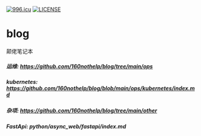 [![996.icu](https://img.shields.io/badge/link-996.icu-red.svg)](https://996.icu)
[![LICENSE](https://img.shields.io/badge/license-Anti%20996-blue.svg)](https://github.com/996icu/996.ICU/blob/master/LICENSE)
# blog  
颠佬笔记本

##### 运维: https://github.com/160nothelp/blog/tree/main/ops
##### kubernetes: https://github.com/160nothelp/blog/blob/main/ops/kubernetes/index.md
##### 杂项: https://github.com/160nothelp/blog/tree/main/other
##### FastApi: python/async_web/fastapi/index.md
